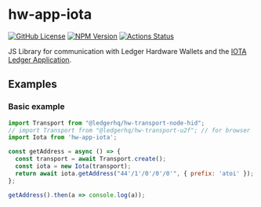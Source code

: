 # hw-app-iota

[![GitHub License](https://img.shields.io/badge/License-Apache%202.0-blue.svg)](https://raw.githubusercontent.com/IOTA-Ledger/hw-app-iota.js/master/LICENSE)
[![NPM Version](https://img.shields.io/npm/v/hw-app-iota)](https://www.npmjs.com/package/hw-app-iota)
[![Actions Status](https://github.com/IOTA-Ledger/hw-app-iota.js/workflows/Node.js%20CI/badge.svg)](https://github.com/IOTA-Ledger/hw-app-iota.js/actions)

JS Library for communication with Ledger Hardware Wallets and the [IOTA Ledger Application](https://github.comIOTA-Ledger/blue-app-iota).

## Examples

### Basic example
```js
import Transport from "@ledgerhq/hw-transport-node-hid";
// import Transport from "@ledgerhq/hw-transport-u2f"; // for browser
import Iota from 'hw-app-iota';

const getAddress = async () => {
  const transport = await Transport.create();
  const iota = new Iota(transport);
  return await iota.getAddress("44'/1'/0'/0'/0'", { prefix: 'atoi' });
};

getAddress().then(a => console.log(a));
```
